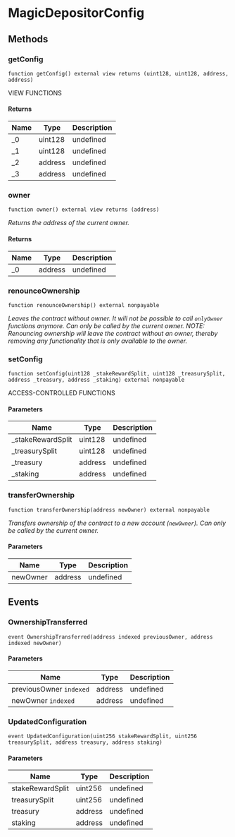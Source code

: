 # MagicDepositorConfig

## Methods

### getConfig

```solidity
function getConfig() external view returns (uint128, uint128, address, address)
```

VIEW FUNCTIONS

#### Returns

| Name | Type    | Description |
| ---- | ------- | ----------- |
| \_0  | uint128 | undefined   |
| \_1  | uint128 | undefined   |
| \_2  | address | undefined   |
| \_3  | address | undefined   |

### owner

```solidity
function owner() external view returns (address)
```

_Returns the address of the current owner._

#### Returns

| Name | Type    | Description |
| ---- | ------- | ----------- |
| \_0  | address | undefined   |

### renounceOwnership

```solidity
function renounceOwnership() external nonpayable
```

_Leaves the contract without owner. It will not be possible to call `onlyOwner` functions anymore. Can only be called by the current owner. NOTE: Renouncing ownership will leave the contract without an owner, thereby removing any functionality that is only available to the owner._

### setConfig

```solidity
function setConfig(uint128 _stakeRewardSplit, uint128 _treasurySplit, address _treasury, address _staking) external nonpayable
```

ACCESS-CONTROLLED FUNCTIONS

#### Parameters

| Name               | Type    | Description |
| ------------------ | ------- | ----------- |
| \_stakeRewardSplit | uint128 | undefined   |
| \_treasurySplit    | uint128 | undefined   |
| \_treasury         | address | undefined   |
| \_staking          | address | undefined   |

### transferOwnership

```solidity
function transferOwnership(address newOwner) external nonpayable
```

_Transfers ownership of the contract to a new account (`newOwner`). Can only be called by the current owner._

#### Parameters

| Name     | Type    | Description |
| -------- | ------- | ----------- |
| newOwner | address | undefined   |

## Events

### OwnershipTransferred

```solidity
event OwnershipTransferred(address indexed previousOwner, address indexed newOwner)
```

#### Parameters

| Name                    | Type    | Description |
| ----------------------- | ------- | ----------- |
| previousOwner `indexed` | address | undefined   |
| newOwner `indexed`      | address | undefined   |

### UpdatedConfiguration

```solidity
event UpdatedConfiguration(uint256 stakeRewardSplit, uint256 treasurySplit, address treasury, address staking)
```

#### Parameters

| Name             | Type    | Description |
| ---------------- | ------- | ----------- |
| stakeRewardSplit | uint256 | undefined   |
| treasurySplit    | uint256 | undefined   |
| treasury         | address | undefined   |
| staking          | address | undefined   |
